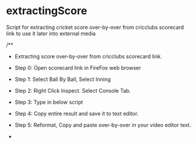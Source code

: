 # extractingScore
Script for extracting cricket score over-by-over from cricclubs scorecard link to use it later into external media

/**
* Extracting score over-by-over from cricclubs scorecard link.
* Step 0: Open scorecard link in FireFox web browser
* Step 1: Select Ball By Ball, Select Inning 
* Step 2: Right Click Inspect. Select Console Tab.
* Step 3: Type in below script
* Step 4: Copy entire result and save it to text editor.
* Step 5: Reformat, Copy and paste over-by-over in your video editor text.

*
